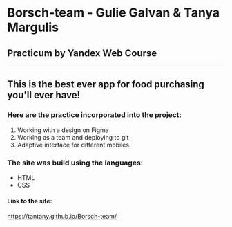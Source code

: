 # Borsch-team - Gulie Galvan & Tanya Margulis
## Practicum by Yandex Web Course
------
This is the best ever app for food purchasing you'll ever have!
------
### Here are the practice incorporated into the project:
1. Working with a design on Figma
2. Working as a team and deploying to git
3. Adaptive interface for different mobiles.

### The site was build using the languages:
- HTML
- CSS

#### Link to the site:
https://tantany.github.io/Borsch-team/
